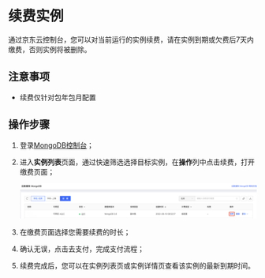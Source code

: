 # 续费实例

通过京东云控制台，您可以对当前运行的实例续费，请在实例到期或欠费后7天内缴费，否则实例将被删除。

## 注意事项

- 续费仅针对包年包月配置


## 操作步骤

1. 登录[MongoDB控制台](https://mongodb-console.jdcloud.com/mongodb)；

2. 进入**实例列表**页面，通过快速筛选选择目标实例，在**操作**列中点击续费，打开缴费页面；

   ![img](../../../../../image/mongodb/renewInstance.png)

3. 在缴费页面选择您需要续费的时长；

4. 确认无误，点击去支付，完成支付流程；

5. 续费完成后，您可以在实例列表页或实例详情页查看该实例的最新到期时间。